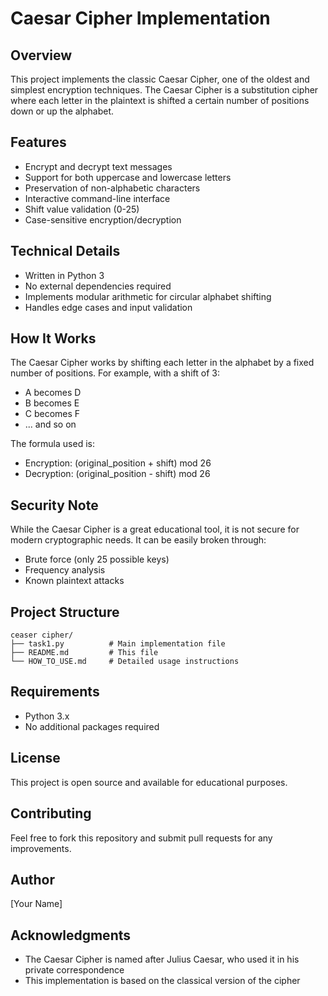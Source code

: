 # Caesar Cipher Implementation

## Overview
This project implements the classic Caesar Cipher, one of the oldest and simplest encryption techniques. The Caesar Cipher is a substitution cipher where each letter in the plaintext is shifted a certain number of positions down or up the alphabet.

## Features
- Encrypt and decrypt text messages
- Support for both uppercase and lowercase letters
- Preservation of non-alphabetic characters
- Interactive command-line interface
- Shift value validation (0-25)
- Case-sensitive encryption/decryption

## Technical Details
- Written in Python 3
- No external dependencies required
- Implements modular arithmetic for circular alphabet shifting
- Handles edge cases and input validation

## How It Works
The Caesar Cipher works by shifting each letter in the alphabet by a fixed number of positions. For example, with a shift of 3:
- A becomes D
- B becomes E
- C becomes F
- ... and so on

The formula used is:
- Encryption: (original_position + shift) mod 26
- Decryption: (original_position - shift) mod 26

## Security Note
While the Caesar Cipher is a great educational tool, it is not secure for modern cryptographic needs. It can be easily broken through:
- Brute force (only 25 possible keys)
- Frequency analysis
- Known plaintext attacks

## Project Structure
```
ceaser cipher/
├── task1.py          # Main implementation file
├── README.md         # This file
└── HOW_TO_USE.md     # Detailed usage instructions
```

## Requirements
- Python 3.x
- No additional packages required

## License
This project is open source and available for educational purposes.

## Contributing
Feel free to fork this repository and submit pull requests for any improvements.

## Author
[Your Name]

## Acknowledgments
- The Caesar Cipher is named after Julius Caesar, who used it in his private correspondence
- This implementation is based on the classical version of the cipher 